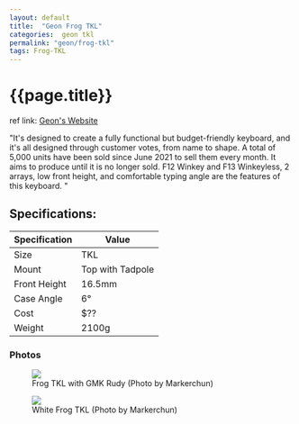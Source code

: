 ```yaml
---
layout: default
title:  "Geon Frog TKL"
categories:  geon tkl
permalink: "geon/frog-tkl"
tags: Frog-TKL
---
```

# {{page.title}}

ref link: [Geon's Website](https://geon.works/pages/frog-tkl)

"It's designed to create a fully functional but budget-friendly keyboard, and it's all designed through customer votes, from name to shape.
A total of 5,000 units have been sold since June 2021 to sell them every month. It aims to produce until it is no longer sold.
F12 Winkey and F13 Winkeyless, 2 arrays, low front height, and comfortable typing angle are the features of this keyboard.
"

## Specifications:

| Specification | Value |
|---|---|
| Size | TKL |
| Mount | Top with Tadpole |
| Front Height | 16.5mm |
| Case Angle | 6° |
| Cost | $?? |
| Weight | 2100g |

### Photos
<figure>
<img src="{{ 'assets/images/geon/frog-tkl/frog-tkl-rudy-markerchun.png' | relative_url }}">
<figcaption>Frog TKL with GMK Rudy (Photo by Markerchun)</figcaption>
</figure>

<figure>
<img src="{{ 'assets/images/geon/frog-tkl/frog-tkl-top-markerchun.png' | relative_url }}">
<figcaption>White Frog TKL (Photo by Markerchun)</figcaption>
</figure>
